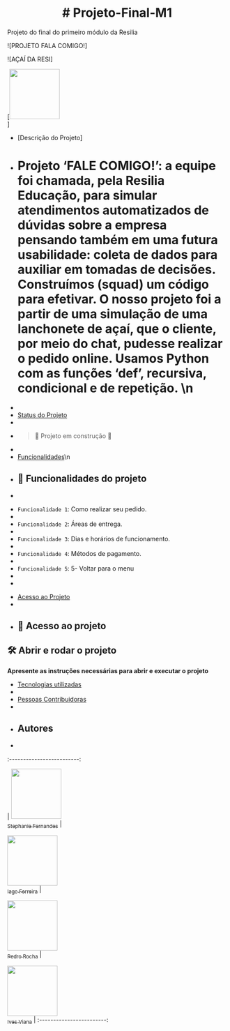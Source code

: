 <h1 align="center"> # Projeto-Final-M1 </h1>

Projeto do final do primeiro módulo da Resilia

![PROJETO FALA COMIGO!]

![AÇAÍ DA RESI]


[<img src="https://user-images.githubusercontent.com/77132612/175435665-03e3f123-d7e6-453a-9958-3de65e601a5a.png" width=115><br>]

* [Descrição do Projeto]
* # Projeto ‘FALE COMIGO!’: a equipe foi chamada, pela Resilia Educação, para simular atendimentos automatizados de dúvidas sobre a empresa pensando também em uma futura usabilidade: coleta de dados para auxiliar em tomadas de decisões. Construímos (squad) um código para efetivar. O nosso projeto foi a partir de uma simulação de uma lanchonete de açaí, que o cliente, por meio do chat, pudesse realizar o pedido online. Usamos Python com as funções ‘def’, recursiva, condicional e de repetição. \n
* 
* [Status do Projeto](#status-do-Projeto)
* 
* > :construction: Projeto em construção :construction:
* 
* [Funcionalidades](#funcionalidades-e-demonstração-da-aplicação)\n
* ## :hammer: Funcionalidades do projeto
* 
- `Funcionalidade 1`: Como realizar seu pedido.
- 
- `Funcionalidade 2`: Áreas de entrega.
- 
- `Funcionalidade 3`: Dias e horários de funcionamento.
- 
- `Funcionalidade 4`: Métodos de pagamento.
- 
- `Funcionalidade 5`: 5- Voltar para o menu
- 
- 
* [Acesso ao Projeto](#acesso-ao-projeto)
* 
* ## 📁 Acesso ao projeto


## 🛠️ Abrir e rodar o projeto


**Apresente as instruções necessárias para abrir e executar o projeto**

* [Tecnologias utilizadas](#tecnologias-utilizadas)
* 
* [Pessoas Contribuidoras](#pessoas-contribuidoras)
* 
* ## Autores
* 
:-------------------------:

| [<img src="https://media-exp2.licdn.com/dms/image/C4D03AQEwckSJvmCKaA/profile-displayphoto-shrink_800_800/0/1655408004857?e=1661385600&v=beta&t=dygBW4krehvAut3CsqCX-hS6Mzx0AiJjV0W1TnyND7s" width=115><br><sub>Stephanie Fernandes</sub>](https://github.com/stefernandes23) |

[<img src="https://media-exp2.licdn.com/dms/image/D4D35AQGISl8lyuc75w/profile-framedphoto-shrink_800_800/0/1646765489763?e=1656637200&v=beta&t=K42HozCAAgYOkgyrQa6c2Gd602bv6FwnZxw2UwZrwvg" width=115><br><sub>Iago Ferreira</sub>](https://github.com/Iagw18) |

[<img src="https://avatars.githubusercontent.com/u/8989346?v=4](https://media-exp2.licdn.com/dms/image/D4D35AQF1BdP5yJe40A/profile-framedphoto-shrink_800_800/0/1647980540645?e=1656637200&v=beta&t=D9yrmpyy_EF-XKAjKeSJWjoyb7mE8HvyAIA6tW4DIts" width=115><br><sub>Pedro Rocha</sub>](https://github.com/pedrorcm) |

[<img src="https://avatars.githubusercontent.com/u/37356058?v=4](https://media-exp2.licdn.com/dms/image/D4D35AQGISl8lyuc75w/profile-framedphoto-shrink_800_800/0/1646765489763?e=1656637200&v=beta&t=K42HozCAAgYOkgyrQa6c2Gd602bv6FwnZxw2UwZrwvg)](https://media-exp2.licdn.com/dms/image/D4D35AQGISl8lyuc75w/profile-framedphoto-shrink_800_800/0/1646765489763?e=1656637200&v=beta&t=K42HozCAAgYOkgyrQa6c2Gd602bv6FwnZxw2UwZrwvg" width=115><br><sub>Ives Viana</sub>](https://github.com/IvesFragoso)
| :------------------------:
